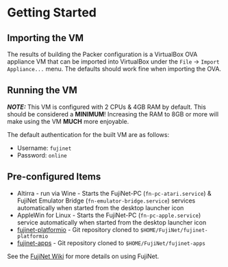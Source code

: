 # Getting Started

## Importing the VM

The results of building the Packer configuration is a VirtualBox OVA appliance VM that can be imported into VirtualBox under the `File` -> `Import Appliance...` menu.  The defaults should work fine when importing the OVA.

## Running the VM

**_NOTE:_** This VM is configured with 2 CPUs & 4GB RAM by default.  This should be considered a **MINIMUM**!  Increasing the RAM to 8GB or more will make using the VM **MUCH** more enjoyable.

The default authentication for the built VM are as follows: 

- Username: `fujinet`
- Password: `online`

## Pre-configured Items

- Altirra - run via Wine - Starts the FujiNet-PC (`fn-pc-atari.service`) & FujiNet Emulator Bridge (`fn-emulator-bridge.service`) services automatically when started from the desktop launcher icon
- AppleWin for Linux - Starts the FujiNet-PC (`fn-pc-apple.service`) service automatically when started from the desktop launcher icon
- [fujinet-platformio](https://github.com/FujiNetWIFI/fujinet-platformio) - Git repository cloned to `$HOME/FujiNet/fujinet-platformio`
- [fujinet-apps](https://github.com/FujiNetWIFI/fujinet-apps) - Git repository cloned to `$HOME/FujiNet/fujinet-apps`

See the [FujiNet Wiki](https://github.com/FujiNetWIFI/fujinet-platformio/wiki) for more details on using FujiNet.
